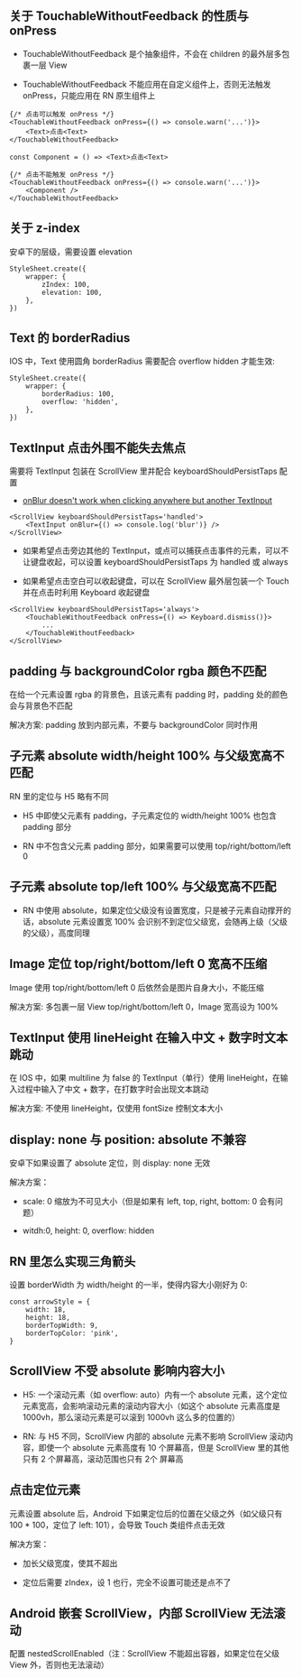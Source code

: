 ## 关于 TouchableWithoutFeedback 的性质与 onPress

- TouchableWithoutFeedback 是个抽象组件，不会在 children 的最外层多包裹一层 View

- TouchableWithoutFeedback 不能应用在自定义组件上，否则无法触发 onPress，只能应用在 RN 原生组件上

```tsx
{/* 点击可以触发 onPress */}
<TouchableWithoutFeedback onPress={() => console.warn('...')}>
    <Text>点击<Text>
</TouchableWithoutFeedback>
```

```tsx
const Component = () => <Text>点击<Text>

{/* 点击不能触发 onPress */}
<TouchableWithoutFeedback onPress={() => console.warn('...')}>
    <Component />
</TouchableWithoutFeedback>
```

## 关于 z-index

安卓下的层级，需要设置 elevation

```tsx
StyleSheet.create({
    wrapper: {
        zIndex: 100,
        elevation: 100,
    },
})
```

## Text 的 borderRadius

IOS 中，Text 使用圆角 borderRadius 需要配合 overflow hidden 才能生效:

```tsx
StyleSheet.create({
    wrapper: {
        borderRadius: 100,
        overflow: 'hidden',
    },
})
```

## TextInput 点击外围不能失去焦点

需要将 TextInput 包装在 ScrollView 里并配合 keyboardShouldPersistTaps 配置

- [onBlur doesn't work when clicking anywhere but another TextInput](https://github.com/facebook/react-native/issues/11071)

```tsx
<ScrollView keyboardShouldPersistTaps='handled'>
    <TextInput onBlur={() => console.log('blur')} />
</ScrollView>
```

- 如果希望点击旁边其他的 TextInput，或点可以捕获点击事件的元素，可以不让键盘收起，可以设置 keyboardShouldPersistTaps 为 handled 或 always

- 如果希望点击空白可以收起键盘，可以在 ScrollView 最外层包装一个 Touch 并在点击时利用 Keyboard 收起键盘

```tsx
<ScrollView keyboardShouldPersistTaps='always'>
    <TouchableWithoutFeedback onPress={() => Keyboard.dismiss()}>
        ...
    </TouchableWithoutFeedback>
</ScrollView>
```

## padding 与 backgroundColor rgba 颜色不匹配

在给一个元素设置 rgba 的背景色，且该元素有 padding 时，padding 处的颜色会与背景色不匹配

解决方案: padding 放到内部元素，不要与 backgroundColor 同时作用

## 子元素 absolute width/height 100% 与父级宽高不匹配

RN 里的定位与 H5 略有不同

- H5 中即使父元素有 padding，子元素定位的 width/height 100% 也包含 padding 部分

- RN 中不包含父元素 padding 部分，如果需要可以使用 top/right/bottom/left 0

## 子元素 absolute top/left 100% 与父级宽高不匹配

- RN 中使用 absolute，如果定位父级没有设置宽度，只是被子元素自动撑开的话，absolute 元素设置宽 100% 会识别不到定位父级宽，会随再上级（父级的父级），高度同理

## Image 定位 top/right/bottom/left 0 宽高不压缩

Image 使用 top/right/bottom/left 0 后依然会是图片自身大小，不能压缩

解决方案: 多包裹一层 View top/right/bottom/left 0，Image 宽高设为 100%

## TextInput 使用 lineHeight 在输入中文 + 数字时文本跳动

在 IOS 中，如果 multiline 为 false 的 TextInput（单行）使用 lineHeight，在输入过程中输入了中文 + 数字，在打数字时会出现文本跳动

解决方案: 不使用 lineHeight，仅使用 fontSize 控制文本大小

## display: none 与 position: absolute 不兼容

安卓下如果设置了 absolute 定位，则 display: none 无效

解决方案：

- scale: 0 缩放为不可见大小（但是如果有 left, top, right, bottom: 0 会有问题）

- witdh:0, height: 0, overflow: hidden

## RN 里怎么实现三角箭头

设置 borderWidth 为 width/height 的一半，使得内容大小刚好为 0:

```tsx
const arrowStyle = {
    width: 18,
    height: 18,
    borderTopWidth: 9,
    borderTopColor: 'pink',
}
```

## ScrollView 不受 absolute 影响内容大小

- H5: 一个滚动元素（如 overflow: auto）内有一个 absolute 元素，这个定位元素宽高，会影响滚动元素的滚动内容大小（如这个 absolute 元素高度是 1000vh，那么滚动元素是可以滚到 1000vh 这么多的位置的）

- RN: 与 H5 不同，ScrollView 内部的 absolute 元素不影响 ScrollView 滚动内容，即使一个 absolute 元素高度有 10 个屏幕高，但是 ScrollView 里的其他只有 2 个屏幕高，滚动范围也只有 2个 屏幕高

## 点击定位元素

元素设置 absolute 后，Android 下如果定位后的位置在父级之外（如父级只有 100 * 100，定位了 left: 101），会导致 Touch 类组件点击无效

解决方案：

- 加长父级宽度，使其不超出

- 定位后需要 zIndex，设 1 也行，完全不设置可能还是点不了

## Android 嵌套 ScrollView，内部 ScrollView 无法滚动

配置 nestedScrollEnabled（注：ScrollView 不能超出容器，如果定位在父级 View 外，否则也无法滚动）